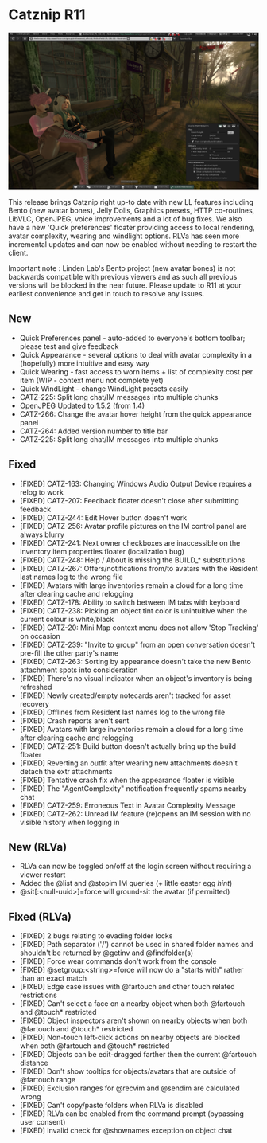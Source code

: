 # Catznip R11

![Catznip_R11](./r11/Catznip_R11.png)

This release brings Catznip right up-to date with new LL features including Bento (new avatar bones), Jelly Dolls, Graphics presets, HTTP co-routines, LibVLC, OpenJPEG, voice improvements and a lot of bug fixes. We also have a new 'Quick preferences' floater providing access to local rendering, avatar complexity, wearing and windlight options. RLVa has seen more incremental updates and can now be enabled without needing to restart the client.

Important note : Linden Lab's Bento project (new avatar bones) is not backwards compatible with previous viewers and as such all previous versions will be blocked in the near future. Please update to R11 at your earliest convenience and get in touch to resolve any issues.

## New

* Quick Preferences panel - auto-added to everyone's bottom toolbar; please test and give feedback
* Quick Appearance - several options to deal with avatar complexity in a (hopefully) more intuitive and easy way
* Quick Wearing - fast access to worn items + list of complexity cost per item (WIP - context menu not complete yet)
* Quick WindLight - change WindLight presets easily
* CATZ-225: Split long chat/IM messages into multiple chunks
* OpenJPEG Updated to 1.5.2 (from 1.4)
* CATZ-266: Change the avatar hover height from the quick appearance panel
* CATZ-264: Added version number to title bar
* CATZ-225: Split long chat/IM messages into multiple chunks

## Fixed

* [FIXED] CATZ-163: Changing Windows Audio Output Device requires a relog to work
* [FIXED] CATZ-207: Feedback floater doesn't close after submitting feedback
* [FIXED] CATZ-244: Edit Hover button doesn't work
* [FIXED] CATZ-256: Avatar profile pictures on the IM control panel are always blurry
* [FIXED] CATZ-241: Next owner checkboxes are inaccessible on the inventory item properties floater (localization bug)
* [FIXED] CATZ-248: Help / About is missing the BUILD_* substitutions
* [FIXED] CATZ-267: Offers/notifications from/to avatars with the Resident last names log to the wrong file
* [FIXED] Avatars with large inventories remain a cloud for a long time after clearing cache and relogging
* [FIXED] CATZ-178: Ability to switch between IM tabs with keyboard
* [FIXED] CATZ-238: Picking an object tint color is unintuitive when the current colour is white/black
* [FIXED] CATZ-20: Mini Map context menu does not allow 'Stop Tracking' on occasion
* [FIXED] CATZ-239: "Invite to group" from an open conversation doesn't pre-fill the other party's name
* [FIXED] CATZ-263: Sorting by appearance doesn't take the new Bento attachment spots into consideration
* [FIXED] There's no visual indicator when an object's inventory is being refreshed
* [FIXED] Newly created/empty notecards aren't tracked for asset recovery
* [FIXED] Offlines from Resident last names log to the wrong file
* [FIXED] Crash reports aren't sent
* [FIXED] Avatars with large inventories remain a cloud for a long time after clearing cache and relogging
* [FIXED] CATZ-251: Build button doesn't actually bring up the build floater
* [FIXED] Reverting an outfit after wearing new attachments doesn't detach the extr attachments
* [FIXED] Tentative crash fix when the appearance floater is visible
* [FIXED] The "AgentComplexity" notification frequently spams nearby chat
* [FIXED] CATZ-259: Erroneous Text in Avatar Complexity Message
* [FIXED] CATZ-262: Unread IM feature (re)opens an IM session with no visible history when logging in

## New (RLVa)

* RLVa can now be toggled on/off at the login screen without requiring a viewer restart
* Added the @list and @stopim IM queries (+ little easter egg *hint*)
* @sit[:&lt;null-uuid&gt;]=force will ground-sit the avatar (if permitted)

## Fixed (RLVa)

* [FIXED] 2 bugs relating to evading folder locks
* [FIXED] Path separator ('/') cannot be used in shared folder names and shouldn't be returned by @getinv and @findfolder(s)
* [FIXED] Force wear commands don't work from the console
* [FIXED] @setgroup:&lt;string&gt;=force will now do a "starts with" rather than an exact match
* [FIXED] Edge case issues with @fartouch and other touch related restrictions
* [FIXED] Can't select a face on a nearby object when both @fartouch and @touch* restricted
* [FIXED] Object inspectors aren't shown on nearby objects when both @fartouch and @touch* restricted
* [FIXED] Non-touch left-click actions on nearby objects are blocked when both @fartouch and @touch* restricted
* [FIXED] Objects can be edit-dragged farther then the current @fartouch distance
* [FIXED] Don't show tooltips for objects/avatars that are outside of @fartouch range
* [FIXED] Exclusion ranges for @recvim and @sendim are calculated wrong
* [FIXED] Can't copy/paste folders when RLVa is disabled
* [FIXED] RLVa can be enabled from the command prompt (bypassing user consent)
* [FIXED] Invalid check for @shownames exception on object chat
